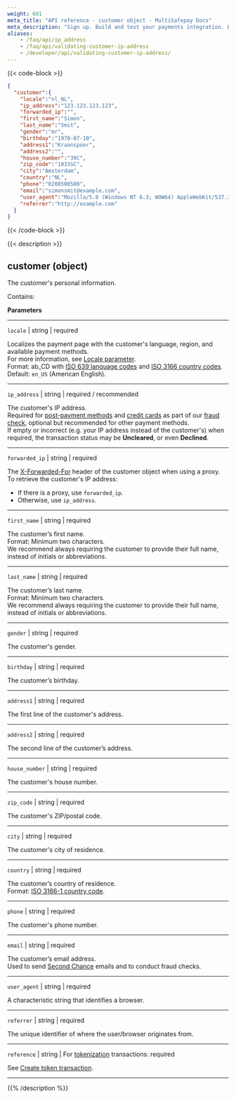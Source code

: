 ```yaml
---
weight: 601
meta_title: "API reference - customer object - MultiSafepay Docs"
meta_description: "Sign up. Build and test your payments integration. Explore our products and services. Use our API reference, SDKs, and wrappers. Get support."
aliases:
    - /faq/api/ip_address
    - /faq/api/validating-customer-ip-address
    - /developer/api/validating-customer-ip-address/
---
```

{{< code-block >}}
```json 
{
  "customer":{
    "locale":"nl_NL",
    "ip_address":"123.123.123.123",
    "forwarded_ip":"",
    "first_name":"Simon",
    "last_name":"Smit",
    "gender":"mr",
    "birthday":"1970-07-10",
    "address1":"Kraanspoor",
    "address2":"",
    "house_number":"39C",
    "zip_code":"1033SC",
    "city":"Amsterdam",
    "country":"NL",
    "phone":"0208500500",
    "email":"simonsmit@example.com",
    "user_agent":"Mozilla/5.0 (Windows NT 6.3; WOW64) AppleWebKit/537.36 (KHTML, like Gecko) Chrome/38.0.2125.111 Safari/537.36",
    "referrer":"http://example.com"
  }
}
```

{{< /code-block >}}

{{< description >}}
## customer (object)

The customer's personal information.   

Contains:  

**Parameters**

----------------
`locale` | string | required

Localizes the payment page with the customer's language, region, and available payment methods.   
For more information, see [Locale parameter](/developer/api/locale-parameter/).  
Format: ab_CD with [ISO 639 language codes](https://www.iso.org/iso-639-language-codes.html) and [ISO 3166 country codes](https://www.iso.org/iso-3166-country-codes.html).   
Default: `en_US` (American English). 

----------------
`ip_address` | string | required / recommended 

The customer's IP address.  
Required for [post-payment methods](/payments/methods/billing-suite/) and [credit cards](/payments/methods/credit-and-debit-cards/) as part of our [fraud check](/payments/methods/credit-and-debit-cards/user-guide/evaluating-uncleared-transactions/), optional but recommended for other payment methods.  
If empty or incorrect (e.g. your IP address instead of the customer's) when required, the transaction status may be **Uncleared**, or even **Declined**.       

----------------
`forwarded_ip` | string | required

The [X-Forwarded-For](https://developer.mozilla.org/en-US/docs/Web/HTTP/Headers/X-Forwarded-For) header of the customer object when using a proxy.  
To retrieve the customer's IP address:

- If there is a proxy, use `forwarded_ip`.
- Otherwise, use `ip_address`.                        

----------------
`first_name` | string | required

The customer’s first name.  
Format: Minimum two characters.  
We recommend always requiring the customer to provide their full name, instead of initials or abbreviations. 

----------------
`last_name` | string | required

The customer’s last name.  
Format: Minimum two characters.  
We recommend always requiring the customer to provide their full name, instead of initials or abbreviations.

----------------
`gender` | string | required

The customer's gender.   

----------------
`birthday` | string | required

The customer’s birthday.

----------------
`address1` | string | required

The first line of the customer's address. 

----------------
`address2` | string | required

The second line of the customer’s address. 

----------------
`house_number` | string | required

The customer's house number.   

----------------
`zip_code` | string | required

The customer's ZIP/postal code.                                                 

----------------
`city` | string | required

The customer's city of residence.                                           

----------------
`country` | string | required

The customer’s country of residence.   
Format: [ISO 3166-1 country code](https://www.iso.org/iso-3166-country-codes.html).

----------------
`phone` | string | required

The customer's phone number. 

----------------
`email` | string | required

The customer’s email address.   
Used to send [Second Chance](/payments/boost/second-chance/) emails and to conduct fraud checks.

----------------
`user_agent` | string | required

A characteristic string that identifies a browser.

----------------
`referrer` | string | required

The unique identifier of where the user/browser originates from.

----------------
`reference` | string | For [tokenization](/payments/features/tokenization/) transactions: required

See [Create token transaction](/api/#create-token-transaction).

----------------

{{% /description %}}
